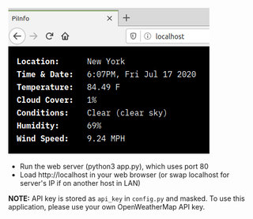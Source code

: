 ![image](https://raw.githubusercontent.com/DanielJPiazza/PiInfo/master/screenshots/screenshot_071720.png)

* Run the web server (python3 app.py), which uses port 80
* Load http://localhost in your web browser (or swap localhost for server's IP if on another host in LAN)

**NOTE:** API key is stored as `api_key` in `config.py` and masked. To use this application, please use your own OpenWeatherMap API key.
